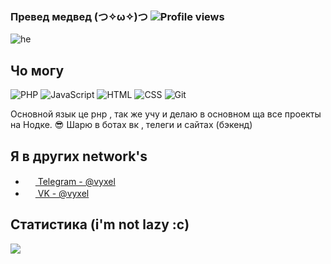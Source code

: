 ### Превед медвед (つ✧ω✧)つ ![Profile views](https://gpvc.arturio.dev/FunnyRain)

![he](https://github.com/FunnyRain/FunnyRain/blob/master/he.gif)

## Чо могу

![PHP](https://img.shields.io/badge/-PHP-%230075a8?logo=PHP&logoColor=white&style=flat-square) ![JavaScript](https://img.shields.io/badge/-JavaScript-%23e9d54c?logo=javascript&logoColor=white&style=flat-square) ![HTML](https://img.shields.io/badge/-HTML-%23de4b25?logo=html5&logoColor=white&style=flat-square) ![CSS](https://img.shields.io/badge/-CSS-%230174b8?logo=css3&logoColor=white&style=flat-square) ![Git](https://img.shields.io/badge/-Git-%23ea4f32?logo=git&logoColor=white&style=flat-square)

Основной язык це рнр , так же учу и делаю в основном ща все проекты на Нодке. :sunglasses: Шарю в ботах вк , телеги и сайтах (бэкенд) 

## Я в других network's
- <a href="https://t.me/vyxel"><img src="https://upload.wikimedia.org/wikipedia/commons/thumb/8/82/Telegram_logo.svg/768px-Telegram_logo.svg.png" width=16 height=16 /> Telegram - @vyxel</a>
- <a href="https://vk.com/vyxel"><img src="https://upload.wikimedia.org/wikipedia/commons/thumb/2/21/VK.com-logo.svg/1024px-VK.com-logo.svg.png" width=16 height=16 /> VK - @vyxel</a>

## Статистика (i'm not lazy :c)
<img src="https://github-readme-stats.vercel.app/api?username=FunnyRain&show_icons=true&count_private=true">